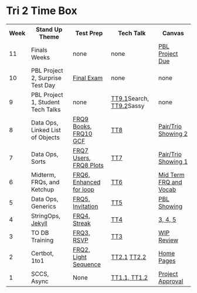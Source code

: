 # Tri 2 Time Box

<table>
  <tr>
    <th>Week</th>
    <th>Stand Up Theme</th>
    <th>Test Prep</th>
    <th>Tech Talk</th>
    <th>Canvas</th>
  </tr>
  
  <tr>
    <td>11</td>
    <td>Finals Weeks</td>
    <td>none</td>
    <td>none</td>
    <td><a href="">PBL Project Due</a></td>
  </tr>
  
  <tr>
    <td>10</td>
    <td>PBL Project 2, Surprise Test Day</td>
    <td><a href="">Final Exam</a></td>
    <td>none</td>
    <td>none</td>
  </tr>
  
  <tr>
    <td>9</td>
    <td>PBL Project 1, Student Tech Talks</td>
    <td>none</td>
    <td><a href="https://github.com/nighthawkcoders/nighthawk_csa/wiki/Tri-2:-Tech-Talk-9.1---Google-Search">TT9.1</a>Search, <a href="https://github.com/nighthawkcoders/nighthawk_csa/wiki/Tri-2:-Tech-Talk-9.2-Sassy">TT9.2</a>Sassy</td>
    <td>none</td>
  </tr>
  
  <tr>
    <td>8</td>
    <td>Data Ops, Linked List of Objects</td>
    <td><a href="https://apclassroom.collegeboard.org/8/assignments?quizId=589751&status=all-assigned">FRQ9 Books</a>, <a href="https://apclassroom.collegeboard.org/8/assignments?quizId=589756&status=all-assigned">FRQ10 GCF</a></td>
    <td><a href="https://github.com/nighthawkcoders/nighthawk_csa/wiki/Tri-2:-Tech-Talk-8:-Linked-Lists,-Queues,-Stacks">TT8</a></td>
    <td><a href="https://poway.instructure.com/courses/112428/assignments/2009100">Pair/Trio Showing 2</a></td>
  </tr>
  
  <tr>
    <td>7</td>
    <td>Data Ops, Sorts</td>
    <td><a href="https://apclassroom.collegeboard.org/8/assignments?quizId=589742&status=all-assigned">FRQ7 Users</a>, <a href="https://apclassroom.collegeboard.org/8/assignments?quizId=589746&status=all-assigned">FRQ8 Plots</a></td>
    <td><a href="https://github.com/nighthawkcoders/nighthawk_csa/wiki/Tri-2:-Tech-Talk-7-Sorts">TT7</a></td>
    <td><a href="https://poway.instructure.com/courses/112428/assignments/2009099">Pair/Trio Showing 1</a></td>
  </tr>
  
  <tr>
    <td>6</td>
    <td>Midterm, FRQs, and Ketchup</td>
    <td><a href="https://apclassroom.collegeboard.org/8/assignments?quizId=589737&status=all-assigned">FRQ6, Enhanced for loop</a></td>
    <td><a href="https://github.com/nighthawkcoders/nighthawk_csa/wiki/Tri-2:-Tech-Talk-6-FRQs-and-Vocab">TT6</a></td>
    <td><a href="https://poway.instructure.com/courses/112428/assignments/1995326">Mid Term FRQ and Vocab</a></td>
  </tr>
  
  <tr>
    <td>5</td>
    <td>Data Ops, Generics</td>
    <td><a href="https://apclassroom.collegeboard.org/8/assignments?quizId=589731">FRQ5, Invitation</a></td>
    <td><a href="https://github.com/nighthawkcoders/nighthawk_csa/wiki/Tri-2:-Tech-Talk-5-Data-Ops">TT5</a></td>
     <td><a href="https://poway.instructure.com/courses/112428/assignments/1967729">PBL Showing</a></td>
  </tr>
  <tr>
    <td>4</td>
    <td>StringOps, <a href="https://github.com/nighthawkcoders/nighthawk_csp/wiki/GitHub-Pages-and-Jekyll">Jekyll</a></td>
    <td><a href="https://apclassroom.collegeboard.org/8/assignments?quizId=589725">FRQ4, Streak</a></td>
    <td><a href="https://github.com/nighthawkcoders/nighthawk_csa/wiki/Tri-2:-Tech-Talk-4---String-Ops">TT4</a> </td>
    <td><a href="https://poway.instructure.com/courses/112428/assignments/1956807">3, 4, 5</a></td>
  </tr>
<tr>
    <td>3</td>
    <td>TO DB Training</td>
    <td><a href="https://apclassroom.collegeboard.org/8/assignments?quizId=589719">FRQ3, RSVP</a></td>
    <td><a href="">TT3</a></td>
    <td><a href="https://poway.instructure.com/courses/112435/assignments/1943665">WIP Review</a></td>
  </tr>
  <tr>
    <td>2</td>
    <td>Certbot, 1to1</td>
    <td><a href="https://apclassroom.collegeboard.org/8/assignments?quizId=589714">FRQ2, Light Sequence</a></td>
    <td><a href="">TT2.1</a> <a href="">TT2.2</a></td>
    <td><a href="https://poway.instructure.com/courses/112428/assignments/1943654">Home Pages</a></td>
  </tr>
  <tr>
    <td>1</td>
    <td>SCCS, Async</td>
    <td>None</td>
    <td><a href="https://github.com/nighthawkcoders/nighthawk_csa/wiki/Tri-2:-Tech-Talk-1.1---Organizing--Bootstrap-Files,-Templates-layouts,-and-Sassy">TT1.1, </a> <a href="">TT1.2</a></td>
    <td><a href="https://poway.instructure.com/courses/112428/assignments/1943429">Project Approval</a></td>
  </tr>
</table>
